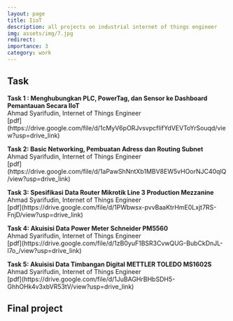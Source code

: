 ```yaml
---
layout: page
title: IioT
description: all projects on industrial internet of things engineer
img: assets/img/7.jpg
redirect: 
importance: 3
category: work
---
```


<h2 class="Tugas" >Task</h2>
<!-- <br> -->
<b>Task 1 : Menghubungkan PLC, PowerTag, dan Sensor ke Dashboard Pemantauan Secara IIoT</b><br>Ahmad Syarifudin, Internet of Things Engineer<br>
[pdf](https://drive.google.com/file/d/1cMyV6pORJvsvpcfIifYdVEVToYrSouqd/view?usp=drive_link)
<p style="font-size: 3px !important"><p>
<b>Task 2: Basic Networking, Pembuatan Adress dan Routing Subnet</b><br>Ahmad Syarifudin, Internet of Things Engineer<br>
[pdf](https://drive.google.com/file/d/1aPawShNntXb1MBV8EW5vHOorNJC40qlQ/view?usp=drive_link)
<p style="font-size: 3px !important"><p>
<b>Task 3: Spesifikasi Data Router Mikrotik Line 3 Production Mezzanine</b><br>Ahmad Syarifudin, Internet of Things Engineer<br>
[pdf](https://drive.google.com/file/d/1PWbwsx-pvvBaaKtrHmE0Lxjt7RS-FnjD/view?usp=drive_link)
<p style="font-size: 3px !important"><p>
<b>Task 4: Akuisisi Data Power Meter
Schneider PM5560
</b><br>Ahmad Syarifudin, Internet of Things Engineer<br>
[pdf](https://drive.google.com/file/d/1zB0yuF1BSR3CvwQUG-BubCkDnJL-l7o_/view?usp=drive_link)
<p style="font-size: 3px !important"><p>
<b>Task 5: Akuisisi Data Timbangan Digital METTLER TOLEDO MS1602S
</b><br>Ahmad Syarifudin, Internet of Things Engineer<br>
[pdf](https://drive.google.com/file/d/1JuBAGHrBHbSDH5-GhhOHk4v3xbVR53tV/view?usp=drive_link)
<p style="font-size: 3px !important"><p>

## Final project
